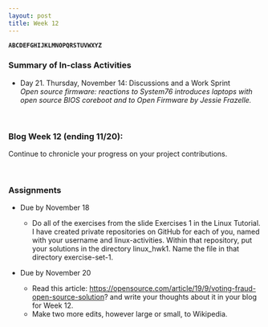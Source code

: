 ```yaml
---
layout: post
title: Week 12
---
```


**`ABCDEFGHIJKLMNOPQRSTUVWXYZ`**

### Summary of In-class Activities
- Day 21. Thursday, November 14: Discussions and a Work Sprint  
  _Open source firmware: reactions to System76 introduces laptops with open source BIOS coreboot and to Open Firmware by Jessie Frazelle._  

&nbsp;
&nbsp;

### Blog Week 12 (ending 11/20):
Continue to chronicle your progress on your project contributions.

&nbsp;
&nbsp;

### Assignments
- Due by November 18
  - Do all of the exercises from the slide Exercises 1 in the Linux Tutorial. I have created private repositories on GitHub for each of you, named with your username and linux-activities. Within that repository, put your solutions in the directory linux_hwk1. Name the file in that directory exercise-set-1.  
  
- Due by November 20
  - Read this article: https://opensource.com/article/19/9/voting-fraud-open-source-solution? and write your thoughts about it in your blog for Week 12.
  - Make two more edits, however large or small, to Wikipedia.
